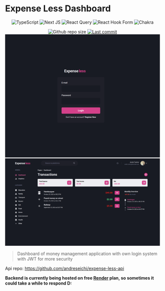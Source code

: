 # Expense Less Dashboard

<div align="center">

![TypeScript](https://img.shields.io/badge/typescript-%23007ACC.svg?style=for-the-badge&logo=typescript&logoColor=white)
![Next JS](https://img.shields.io/badge/Next-black?style=for-the-badge&logo=next.js&logoColor=white)
![React Query](https://img.shields.io/badge/-React%20Query-FF4154?style=for-the-badge&logo=react%20query&logoColor=white)
![React Hook Form](https://img.shields.io/badge/React%20Hook%20Form-%23EC5990.svg?style=for-the-badge&logo=reacthookform&logoColor=white)
![Chakra](https://img.shields.io/badge/chakra-%234ED1C5.svg?style=for-the-badge&logo=chakraui&logoColor=white)

  <img alt="Github repo size" src="https://img.shields.io/github/repo-size/andreseichi/expense-less?style=for-the-badge">
  <a href="https://github.com/andreseichi/expense-less/commits"><img alt="Last commit" src="https://img.shields.io/github/last-commit/andreseichi/expense-less?style=for-the-badge" /></a>
</div>

<div align="center">
  <img src="./screenshots/screenshot.png" alt="Screenshot">
  <img src="./screenshots/screenshot2.png" alt="Screenshot">
</div>

> Dashboard of money management application with own login system with JWT for more security

Api repo: https://github.com/andreseichi/expense-less-api

**Backend is currently being hosted on free [Render](https://render.com/) plan, so sometimes it could take a while to respond D:**
